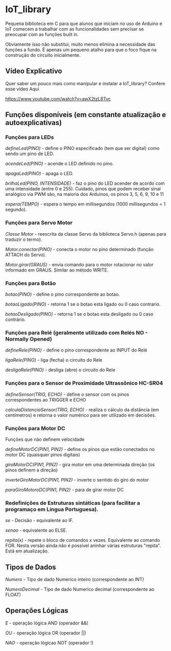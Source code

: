 # IoT_library
Pequena biblioteca em C para que alunos que iniciam no uso de Arduino e IoT comecem a trabalhar com as funcionalidades sem precisar se preocupar com as funções built in.

Obviamente isso não substitui, muito menos elimina a necessidade das funções a fundo. É apenas um pequeno atalho para que o foco fique na construção do circuito inicialmente.

## Vídeo Explicativo
Quer saber um pouco mais como manipular e instalar a IoT_library? Confere esse vídeo Aqui

https://www.youtube.com/watch?v=awX2tzL8Tvc

## Funções disponíveis (em constante atualização e autoexplicativas)

### Funções para LEDs

*defineLed(PINO)* - define o PINO especificado (tem que ser digital) como sendo um pino de LED.

*acendeLed(PINO)* - acende o LED definido no pino.

*apagaLed(PINO)* - apaga o LED.

*brilhaLed(PINO, INTENSIDADE)* - faz o pino do LED acender de acordo com uma intensidade (entre 0 e 255). Cuidado, pinos que podem receber sinal analógico via PWM são, na maioria dos Arduinos, os pinos 3, 5, 6, 9, 10 e 11

*espera(TEMPO)* - espera o tempo em millisegundos (1000 millisegundos = 1 segundo).

### Funções para Servo Motor

*Classe Motor* - reescrita da classe Servo da biblioteca Servo.h (apenas para traduzir o termo).

*Motor.conectar(PINO)* - conecta o motor no pino determinado (função ATTACH do Servo).

*Motor.girar(GRAUS)* - envia comando para o motor rotacionar no valor informado em GRAUS. Similar ao método WRITE.

### Funções para Botão

*botao(PINO)* - define o pino correspondente ao botao.

*botaoLigado(PINO)* - retorna 1 se o botao esta ligado ou 0 caso contrario.

*botaoDesligado(PINO)* - retorna 1 se o botao esta desligado ou 0 caso contrário.

### Funções para Relé (geralmente utilizado com Relés NO - Normally Opened)

*defineRele(PINO)* - define o pino correspondente ao INPUT do Relé

*ligaRele(PINO)* - liga (fecha) o circuito do Rele

*desligaRele(PINO)* - desliga (abre) o circuito do Rele

### Funções para o Sensor de Proximidade Ultrassônico HC-SR04

*defineSensor(TRIG, ECHO)* - define o sensor com os pinos correspondentes ao TRIGGER e ECHO

*calculaDistanciaSensor(TRIG, ECHO)* - realiza o cálculo da distância (em centímetros) e retorna o valor numérico para ser utilizado em decisões.

### Funções para Motor DC 
Funções que não definem velocidade

*defineMotorDC(PIN1, PIN2)* - define os pinos que estão conectados no motor DC (quaisquer pinos digitais)

*giraMotorDC(PIN1, PIN2)* - gira motor em uma determinada direção (os pinos definem a direção)

*inverteGiroMotorDC(PIN1, PIN2)* - inverte o sentido do giro do motor

*paraGiroMotoroDC(PIN1, PIN2)* - para de girar motor DC

### Redefinições de Estruturas sintáticas (para facilitar a programaço em Língua Portuguesa).

*se* - Decisão - equivalente ao IF.

*senao* - equivalente ao ELSE.

*repita(x)* - repete o bloco de comandos x vezes. Equivalente ao comando FOR. Nesta versão ainda não é possível aninhar várias estruturas "repita". Está em atualização.

## Tipos de Dados

*Numero* - Tipo de dado Numerico inteiro (correspondente ao INT)

*NumeroDecimal* - Tipo de dado Numerico decimal (correspondente ao FLOAT)

## Operações Lógicas

*E* - operação lógica AND (operador &&)

*OU* - operação lógica OR (operador ||)

*NAO* - operação lógicao NOT (operador !)

